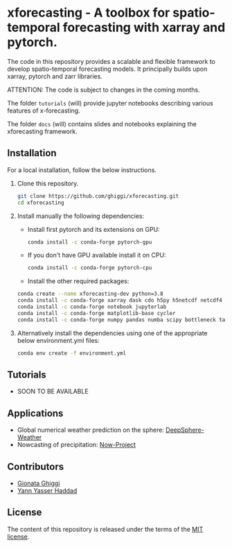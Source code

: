 # xforecasting - A toolbox for spatio-temporal forecasting with xarray and pytorch.

The code in this repository provides a scalable and flexible framework to develop spatio-temporal forecasting models. 
It principally builds upon xarray, pytorch and zarr libraries.

ATTENTION: The code is subject to changes in the coming months.

The folder `tutorials` (will) provide jupyter notebooks describing various features of x-forecasting.

The folder `docs` (will) contains slides and notebooks explaining the xforecasting framework.

## Installation

For a local installation, follow the below instructions.

1. Clone this repository.
   ```sh
   git clone https://github.com/ghiggi/xforecasting.git
   cd xforecasting
   ```
  
2. Install manually the following dependencies:
   - Install first pytorch and its extensions on GPU:
      ```sh
      conda install -c conda-forge pytorch-gpu  
      ```
   - If you don't have GPU available install it on CPU:
      ```sh
      conda install -c conda-forge pytorch-cpu  
      ```
   - Install the other required packages: 
   ```sh
   conda create --name xforecasting-dev python=3.8
   conda install -c conda-forge xarray dask cdo h5py h5netcdf netcdf4 zarr numcodecs rechunker
   conda install -c conda-forge notebook jupyterlab
   conda install -c conda-forge matplotlib-base cycler
   conda install -c conda-forge numpy pandas numba scipy bottleneck tabulate
   ```
   
2. Alternatively install the dependencies using one of the appropriate below environment.yml files:
   ```sh
   conda env create -f environment.yml
   ```

## Tutorials

* SOON TO BE AVAILABLE 

## Applications
* Global numerical weather prediction on the sphere: [DeepSphere-Weather](https://github.com/deepsphere/deepsphere-weather)
* Nowcasting of precipitation: [Now-Project](https://github.com/yasserhaddad/nowproject)

## Contributors

* [Gionata Ghiggi](https://people.epfl.ch/gionata.ghiggi)
* [Yann Yasser Haddad](https://www.linkedin.com/in/yann-yasser-haddad)

## License

The content of this repository is released under the terms of the [MIT license](LICENSE.txt).
